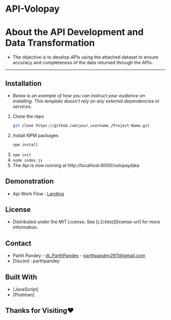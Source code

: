 # API-Volopay

# About the API Development and Data Transformation
- The objective is to develop APIs using the attached dataset to ensure accuracy and completeness of the data returned through the APIs.

---

## Installation
- _Below is an example of how you can instruct your audience on installing. This template doesn't rely on any external dependencies or services._

1. Clone the repo
   ```sh
   git clone https://github.com/your_username_/Project-Name.git
   ```
2. Install NPM packages
   ```sh
   npm install
   ```
3. `npm init`
5. `node index.js`
6. The Api is now running at http://localhost:8000/volopaydata



## Demonstration

- Api Work Flow : [Landing](https://elements.getpostman.com/redirect?entityId=26382896-0641b39b-d0f5-4714-941d-840e3c117b10&entityType=collection)



## License
- Distributed under the MIT License. See [`LICENSE`][license-url] for more information.



## Contact 
- Parth Pandey - [@_ParthPandey](https://twitter.com/_ParthPandey) - parthpandey2611@gmail.com
- Discord : parthpandey


## Built With

- [JavaScript]
- [Postman]



## Thanks for Visiting❤️
